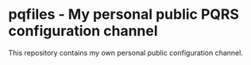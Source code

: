 # pqfiles - My personal public PQRS configuration channel

This repository contains my own personal public configuration channel.
